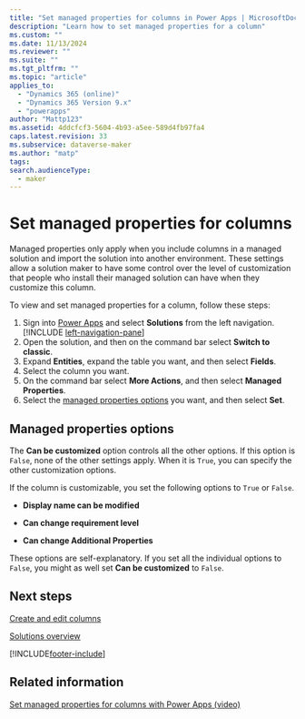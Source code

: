 ```yaml
---
title: "Set managed properties for columns in Power Apps | MicrosoftDocs"
description: "Learn how to set managed properties for a column"
ms.custom: ""
ms.date: 11/13/2024
ms.reviewer: ""
ms.suite: ""
ms.tgt_pltfrm: ""
ms.topic: "article"
applies_to: 
  - "Dynamics 365 (online)"
  - "Dynamics 365 Version 9.x"
  - "powerapps"
author: "Mattp123"
ms.assetid: 4ddcfcf3-5604-4b93-a5ee-589d4fb97fa4
caps.latest.revision: 33
ms.subservice: dataverse-maker
ms.author: "matp"
tags: 
search.audienceType: 
  - maker
---
```

# Set managed properties for columns

Managed properties only apply when you include columns in a managed solution and import the solution into another environment. These settings allow a solution maker to have some control over the level of customization that people who install their managed solution can have when they customize this column.

To view and set managed properties for a column, follow these steps:

1. Sign into [Power Apps](https://make.powerapps.com/?utm_source=padocs&utm_medium=linkinadoc&utm_campaign=referralsfromdoc) and select **Solutions** from the left navigation. [!INCLUDE [left-navigation-pane](../../includes/left-navigation-pane.md)]
1. Open the solution, and then on the command bar select **Switch to classic**.
1. Expand **Entities**, expand the table you want, and then select **Fields**.
1. Select the column you want.
1. On the command bar select **More Actions**, and then select **Managed Properties**.  
1. Select the [managed properties options](#managed-properties-options) you want, and then select **Set**.

## Managed properties options

The **Can be customized** option controls all the other options. If this option is `False`, none of the other settings apply. When it is `True`, you can specify the other customization options.  
  
 If the column is customizable, you set the following options to `True` or `False`.  
  
- **Display name can be modified**  
  
- **Can change requirement level**  
  
- **Can change Additional Properties**  
  
These options are self-explanatory. If you set all the individual options to `False`, you might as well set **Can be customized** to `False`.  

## Next steps

[Create and edit columns](create-edit-fields.md)

[Solutions overview](solutions-overview.md)

[!INCLUDE[footer-include](../../includes/footer-banner.md)]


## Related information

[Set managed properties for columns with Power Apps (video)](https://youtu.be/nKlRG5tHW2M?feature=shared)
